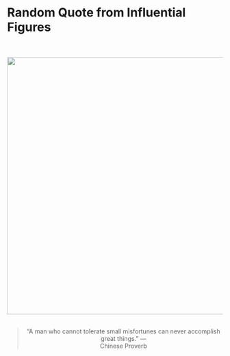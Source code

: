 # Random Quote from Influential Figures

<div align="center">
  <br>
  <br>
  <a href="undefined" title="undefined"><img src="undefined" width="600px"></a>
  <br>
  <br>
  <blockquote>&ldquo;A man who cannot tolerate small misfortunes can never accomplish great things.&rdquo; &mdash; <footer>Chinese Proverb</footer></blockquote>
</div>
  